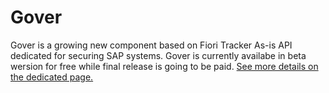 # Gover 

Gover is a growing new component based on Fiori Tracker As-is API dedicated for securing SAP systems. Gover is currently availabe in beta wersion for free while final release is going to be paid. [See more details on the dedicated page.](https://help.gvr.cm/)